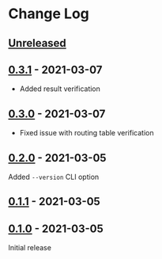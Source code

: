# Change Log

## [Unreleased]
[Unreleased]: https://github.com/aitorvs/beeline/compare/0.4.0...HEAD

## [0.3.1] - 2021-03-07
[0.3.1]: https://github.com/aitorvs/beeline/releases/tag/0.3.1

- Added result verification

## [0.3.0] - 2021-03-07
[0.3.0]: https://github.com/aitorvs/beeline/releases/tag/0.3.0

- Fixed issue with routing table verification

## [0.2.0] - 2021-03-05
[0.2.0]: https://github.com/aitorvs/beeline/releases/tag/0.2.0

Added `--version` CLI option

## [0.1.1] - 2021-03-05
[0.1.1]: https://github.com/aitorvs/beeline/releases/tag/0.1.1

## [0.1.0] - 2021-03-05
[0.1.0]: https://github.com/aitorvs/beeline/releases/tag/0.1.0

Initial release
